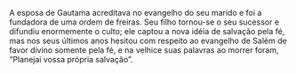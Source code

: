 ﻿A esposa de Gautama acreditava no evangelho do seu marido e foi a fundadora de uma ordem de freiras. Seu filho tornou-se o seu sucessor e difundiu enormemente o culto; ele captou a nova idéia de salvação pela fé, mas nos seus últimos anos hesitou com respeito ao evangelho de Salém de favor divino somente pela fé, e na velhice suas palavras ao morrer foram, “Planejai vossa própria salvação”.